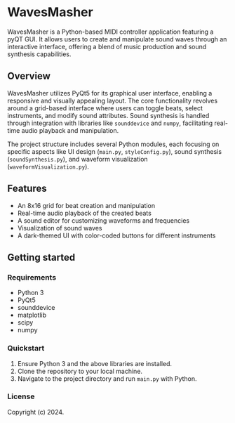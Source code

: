 # WavesMasher

WavesMasher is a Python-based MIDI controller application featuring a pyQT GUI. It allows users to create and manipulate sound waves through an interactive interface, offering a blend of music production and sound synthesis capabilities.

## Overview

WavesMasher utilizes PyQt5 for its graphical user interface, enabling a responsive and visually appealing layout. The core functionality revolves around a grid-based interface where users can toggle beats, select instruments, and modify sound attributes. Sound synthesis is handled through integration with libraries like `sounddevice` and `numpy`, facilitating real-time audio playback and manipulation.

The project structure includes several Python modules, each focusing on specific aspects like UI design (`main.py`, `styleConfig.py`), sound synthesis (`soundSynthesis.py`), and waveform visualization (`waveformVisualization.py`).

## Features

- An 8x16 grid for beat creation and manipulation
- Real-time audio playback of the created beats
- A sound editor for customizing waveforms and frequencies
- Visualization of sound waves
- A dark-themed UI with color-coded buttons for different instruments

## Getting started

### Requirements

- Python 3
- PyQt5
- sounddevice
- matplotlib
- scipy
- numpy

### Quickstart

1. Ensure Python 3 and the above libraries are installed.
2. Clone the repository to your local machine.
3. Navigate to the project directory and run `main.py` with Python.

### License

Copyright (c) 2024.